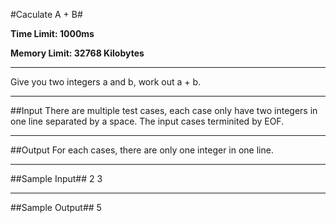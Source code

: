 #Caculate A + B#

**Time Limit: 1000ms**

**Memory Limit: 32768 Kilobytes**

--------------
Give you two integers a and b, work out a + b.

-----------
##Input
There are multiple test cases, each case only have two integers in one line separated by a space. The input cases terminited by EOF.

----------
##Output
For each cases,  there are only one integer in one line.

-----------
##Sample Input##
2 3

-----------
##Sample Output##
5
